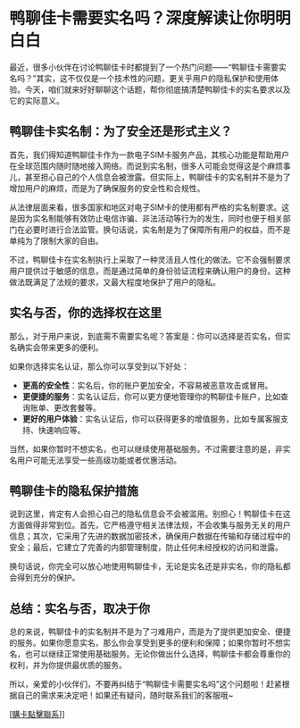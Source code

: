 # 鸭聊佳卡需要实名吗？深度解读让你明明白白

最近，很多小伙伴在讨论鸭聊佳卡时都提到了一个热门问题——“鸭聊佳卡需要实名吗？”其实，这不仅仅是一个技术性的问题，更关乎用户的隐私保护和使用体验。今天，咱们就来好好聊聊这个话题，帮你彻底搞清楚鸭聊佳卡的实名要求以及它的实际意义。

## 鸭聊佳卡实名制：为了安全还是形式主义？

首先，我们得知道鸭聊佳卡作为一款电子SIM卡服务产品，其核心功能是帮助用户在全球范围内随时随地接入网络。而说到实名制，很多人可能会觉得这是个麻烦事儿，甚至担心自己的个人信息会被泄露。但实际上，鸭聊佳卡的实名制并不是为了增加用户的麻烦，而是为了确保服务的安全性和合规性。

从法律层面来看，很多国家和地区对电子SIM卡的使用都有严格的实名制要求。这是因为实名制能够有效防止电信诈骗、非法活动等行为的发生，同时也便于相关部门在必要时进行合法监管。换句话说，实名制是为了保障所有用户的权益，而不是单纯为了限制大家的自由。

不过，鸭聊佳卡在实名制执行上采取了一种灵活且人性化的做法。它不会强制要求用户提供过于敏感的信息，而是通过简单的身份验证流程来确认用户的身份。这种做法既满足了法规的要求，又最大程度地保护了用户的隐私。

## 实名与否，你的选择权在这里

那么，对于用户来说，到底需不需要实名呢？答案是：你可以选择是否实名，但实名确实会带来更多的便利。

如果你选择实名认证，那么你可以享受到以下好处：

- **更高的安全性**：实名后，你的账户更加安全，不容易被恶意攻击或冒用。
- **更便捷的服务**：实名认证后，你可以更方便地管理你的鸭聊佳卡账户，比如查询账单、更改套餐等。
- **更好的用户体验**：实名认证后，你可以获得更多的增值服务，比如专属客服支持、快速响应等。

当然，如果你暂时不想实名，也可以继续使用基础服务。不过需要注意的是，非实名用户可能无法享受一些高级功能或者优惠活动。

## 鸭聊佳卡的隐私保护措施

说到这里，肯定有人会担心自己的隐私信息会不会被滥用。别担心！鸭聊佳卡在这方面做得非常到位。首先，它严格遵守相关法律法规，不会收集与服务无关的用户信息；其次，它采用了先进的数据加密技术，确保用户数据在传输和存储过程中的安全；最后，它建立了完善的内部管理制度，防止任何未经授权的访问和泄露。

换句话说，你完全可以放心地使用鸭聊佳卡，无论是实名还是非实名，你的隐私都会得到充分的保护。

## 总结：实名与否，取决于你

总的来说，鸭聊佳卡的实名制并不是为了刁难用户，而是为了提供更加安全、便捷的服务。如果你愿意实名，那么你会享受到更多的便利和保障；如果你暂时不想实名，也可以继续正常使用基础服务。无论你做出什么选择，鸭聊佳卡都会尊重你的权利，并为你提供最优质的服务。

所以，亲爱的小伙伴们，不要再纠结于“鸭聊佳卡需要实名吗”这个问题啦！赶紧根据自己的需求来决定吧！如果还有疑问，随时联系我们的客服哦~

[[購卡點擊聯系](https://t.me/s/esim1088)]]